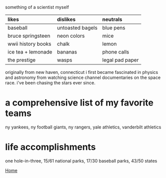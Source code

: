 something of a scientist myself
  
|          likes          |     dislikes      |    neutrals     |
|:------------------------|:------------------|:----------------|
| baseball                | untoasted bagels  | blue pens       |
| bruce springsteen       | neon colors       | mice            |
| wwii history books      | chalk             | lemon           |
| ice tea + lemonade      | bananas           | phone calls     |
| the prestige            | wasps             | legal pad paper |



originally from new haven, connecticut i first became fascinated in physics and astronomy
from watching science channel documentaries on the space race. i've been chasing the stars ever since. 



# a comprehensive list of my favorite teams

ny yankees, ny football giants, ny rangers, yale athletics, vanderbilt athletics 

# life accomplishments

one hole-in-three, 15/61 national parks, 17/30 baseball parks, 43/50 states

[Home](./)
